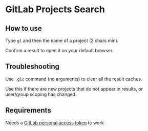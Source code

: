 # GitLab Projects Search

## How to use

Type `gl` and then the name of a project (2 chars min).

Confirm a result to open it on your default browser.

## Troubleshooting

Use `.glc` command (no arguments) to clear all the result caches.

Use this if there are new projects that do not appear in results, or user/group scoping has changed.

## Requirements

Needs a
[GitLab personal access token](https://docs.gitlab.com/ee/user/profile/personal_access_tokens.html)
to work
